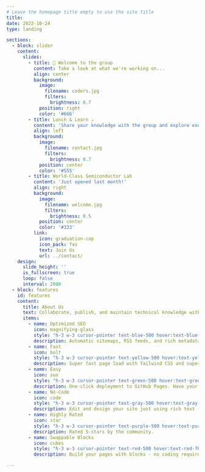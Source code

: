 ```yaml
---
# Leave the homepage title empty to use the site title
title:
date: 2022-10-24
type: landing

sections:
  - block: slider
    content:
      slides:
        - title: 👋 Welcome to the group
          content: Take a look at what we're working on...
          align: center
          background:
            image:
              filename: coders.jpg
              filters:
                brightness: 0.7
            position: right
            color: '#666'
        - title: Lunch & Learn ☕️
          content: 'Share your knowledge with the group and explore exciting new topics together!'
          align: left
          background:
            image:
              filename: contact.jpg
              filters:
                brightness: 0.7
            position: center
            color: '#555'
        - title: World-Class Semiconductor Lab
          content: 'Just opened last month!'
          align: right
          background:
            image:
              filename: welcome.jpg
              filters:
                brightness: 0.5
            position: center
            color: '#333'
          link:
            icon: graduation-cap
            icon_pack: fas
            text: Join Us
            url: ../contact/
    design:
      slide_height: ''
      is_fullscreen: true
      loop: false
      interval: 2000
  - block: features
    id: features
    content:
      title: About Us
      text: Collaborate, publish, and maintain technical knowledge with an all-in-one documentation site. Used by 100,000+ startups, enterprises, and researchers.
      items:
        - name: Optimized SEO
          icon: magnifying-glass
          style: "h-3 w-3 cursor-pointer text-blue-500 hover:text-blue-700 pb-2 pt-2"
          description: Automatic sitemaps, RSS feeds, and rich metadata take the pain out of SEO and syndication.
        - name: Fast
          icon: bolt
          style: "h-3 w-3 cursor-pointer text-yellow-500 hover:text-yellow-700 pb-2 pt-2"
          description: Super fast page load with Tailwind CSS and super fast site building with Hugo.
        - name: Easy
          icon: sun
          style: "h-3 w-3 cursor-pointer text-green-500 hover:text-green-700 pb-2 pt-2"
          description: One-click deployment to GitHub Pages. Have your new website live within 5 minutes!
        - name: No-Code
          icon: code
          style: "h-3 w-3 cursor-pointer text-gray-500 hover:text-gray-700 pb-2 pt-2"
          description: Edit and design your site just using rich text (Markdown) and configurable YAML parameters.
        - name: Highly Rated
          icon: star
          style: "h-3 w-3 cursor-pointer text-purple-500 hover:text-purple-700 pb-2 pt-2"
          description: Rated 5-stars by the community.
        - name: Swappable Blocks
          icon: cubes
          style: "h-3 w-3 cursor-pointer text-red-500 hover:text-red-700 pb-2 pt-2"
          description: Build your pages with blocks - no coding required!

---
```

